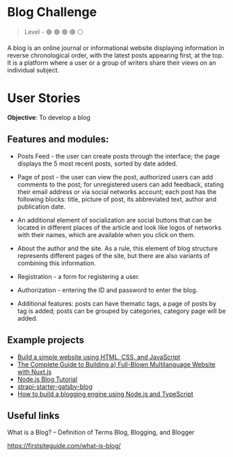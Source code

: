 # Blog Challenge

> Level -  :green_circle: :green_circle: :green_circle: :green_circle: :white_circle:

A blog is an online journal or informational website displaying information in reverse chronological order, with the latest posts appearing first, at the top. It is a platform where a user or a group of writers share their views on an individual subject.

# User Stories

**Objective**: To develop a blog

## Features and modules:

- Posts Feed - the user can create posts through the interface; the page displays the 5 most recent posts, sorted by date added.

- Page of post - the user can view the post, authorized users can add comments to the post; for unregistered users can add feedback, stating their email address or via social networks account; each post has the following blocks: title, picture of post, its abbreviated text, author and publication date.

- An additional element of socialization are social buttons that can be located in different places of the article and look like logos of networks with their names, which are available when you click on them.

- About the author and the site. As a rule, this element of blog structure represents different pages of the site, but there are also variants of combining this information.

- Registration - a form for registering a user.

- Authorization - entering the ID and password to enter the blog.

- Additional features: posts can have thematic tags, a page of posts by tag is added; posts can be grouped by categories, category page will be added.

## Example projects 

- [Build a simple website using HTML, CSS, and JavaScript](https://docs.microsoft.com/en-us/learn/modules/build-simple-website/)
- [The Complete Guide to Building a) Full-Blown Multilanguage Website with Nuxt.js](https://www.storyblok.com/tp/nuxt-js-multilanguage-website-tutorial)
- [Node.js Blog Tutorial](https://vegibit.com/node-js-blog-tutorial/)
- [strapi-starter-gatsby-blog](https://github.com/strapi/strapi-starter-gatsby-blog)
- [How to build a blogging engine using Node.js and TypeScript](https://morioh.com/p/7e22904a2c39)

## Useful links
What is a Blog? – Definition of Terms Blog, Blogging, and Blogger

https://firstsiteguide.com/what-is-blog/
